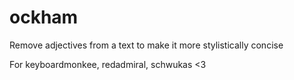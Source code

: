 # ockham
Remove adjectives from a text to make it more stylistically concise

For keyboardmonkee, redadmiral, schwukas <3
